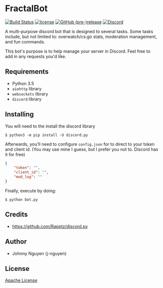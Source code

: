 # FractalBot

[![Build Status](https://travis-ci.org/j-nguyen/FractalBot.svg?branch=staging)](https://travis-ci.org/j-nguyen/FractalBot) [![license](https://img.shields.io/github/license/j-nguyen/fractalbot.svg)]() [![GitHub (pre-)release](https://img.shields.io/github/release/j-nguyen/fractalbot/all.svg)]() [![Discord](https://discordapp.com/api/guilds/267645106377457665/widget.png)](https://discord.gg/uzNg2uH) 

A multi-purpose discord bot that is designed to several tasks. Some tasks include, but not limited to: overwatch/cs:go stats, moderation management, and fun commands.

This bot's purpose is to help manage your server in Discord. Feel free to add in any requests you'd like.

## Requirements

* Python 3.5
* `aiohttp` library
* `websockets` library
* `discord` library

## Installing

You will need to the install the discord library

`$ python3 -m pip install -U discord.py`

Afterwards, you'll need to configure `config.json` for to direct to your token and client id. (You may use mine I guess, but I prefer you not to. Discord has it for free)

```json
{
	"token": "",
	"client_id": "",
	"mod_log": ""
}
```

Finally, execute by doing:

`$ python bot.py`

## Credits

* https://github.com/Rapptz/discord.py

## Author

* Johnny Nguyen (j-nguyen)

## License

[Apache License](https://github.com/j-nguyen/FractalBot/blob/master/LICENSE)
